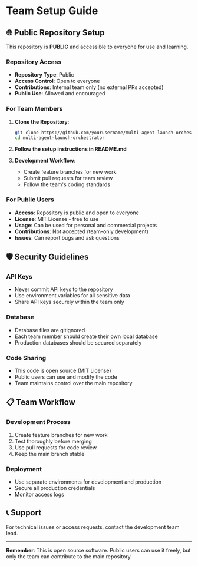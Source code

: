 # Team Setup Guide

## 🌐 Public Repository Setup

This repository is **PUBLIC** and accessible to everyone for use and learning.

### Repository Access

- **Repository Type**: Public
- **Access Control**: Open to everyone
- **Contributions**: Internal team only (no external PRs accepted)
- **Public Use**: Allowed and encouraged

### For Team Members

1. **Clone the Repository**:
   ```bash
   git clone https://github.com/yourusername/multi-agent-launch-orchestrator.git
   cd multi-agent-launch-orchestrator
   ```

2. **Follow the setup instructions in README.md**

3. **Development Workflow**:
   - Create feature branches for new work
   - Submit pull requests for team review
   - Follow the team's coding standards

### For Public Users

- **Access**: Repository is public and open to everyone
- **License**: MIT License - free to use
- **Usage**: Can be used for personal and commercial projects
- **Contributions**: Not accepted (team-only development)
- **Issues**: Can report bugs and ask questions

## 🛡️ Security Guidelines

### API Keys
- Never commit API keys to the repository
- Use environment variables for all sensitive data
- Share API keys securely within the team only

### Database
- Database files are gitignored
- Each team member should create their own local database
- Production databases should be secured separately

### Code Sharing
- This code is open source (MIT License)
- Public users can use and modify the code
- Team maintains control over the main repository

## 📋 Team Workflow

### Development Process
1. Create feature branches for new work
2. Test thoroughly before merging
3. Use pull requests for code review
4. Keep the main branch stable

### Deployment
- Use separate environments for development and production
- Secure all production credentials
- Monitor access logs

## 📞 Support

For technical issues or access requests, contact the development team lead.

---

**Remember**: This is open source software. Public users can use it freely, but only the team can contribute to the main repository.
